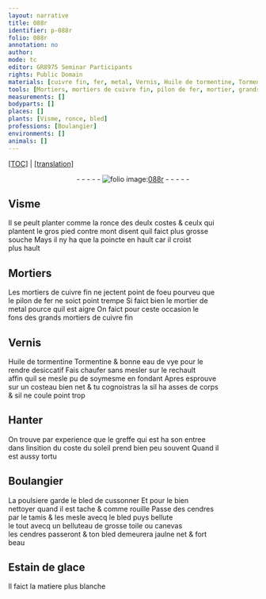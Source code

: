 ```yaml
---
layout: narrative
title: 088r
identifier: p-088r
folio: 088r
annotation: no
author:
mode: tc
editor: GR8975 Seminar Participants
rights: Public Domain
materials: [cuivre fin, fer, metal, Vernis, Huile de tormentine, Tormentine, bonne eau de vye, poulsiere, bled, cendres, grosse toile, canevas, Estain de glace]
tools: [Mortiers, mortiers de cuivre fin, pilon de fer, mortier, grands mortiers, sur le rechault, costeau, tamis, belluteau de grosse toile ou canevas]
measurements: []
bodyparts: []
places: []
plants: [Visme, ronce, bled]
professions: [Boulangier]
environments: []
animals: []
---
```


 <p><a href="{{ site.baseurl }}/diplomatic/">[TOC]</a> | <a href="{{ site.baseurl }}/texts/p-088r_tl/" target="_blank">[translation]</a></p><div class="folio" align="center">- - - - - <a href="http://gallica.bnf.fr/ark:/12148/btv1b10500001g/f181.image" target="_blank"><img src="https://cu-mkp.github.io/2017-workshop-edition/assets/photo-icon.png" alt="folio image: " style="display:inline-block; margin-bottom:-3px;"/>088r</a> - - - - - </div>  
  

## <span class="pa">Visme</span>

 
Il se peult planter co<span class="exp">mm</span>e la <span class="pa">ronce</span> des deulx costes & ceulx qui<br/> plantent le gros pied contre mont disent quil faict plus grosse<br/> souche Mays il ny ha que la poincte en hault car il croist<br/> plus hault
 
 
  

## <span class="tl">Mortiers</span>

 
Les <span class="tl">mortiers de <span class="m">cuivre fin</span></span> ne jectent point de foeu pourveu que<br/> le <span class="tl">pilon de <span class="m">fer</span></span> ne soict point trempe Si faict bien le <span class="tl">mortier</span> de<br/> <span class="m">metal</span> pource quil est aigre On faict pour ceste occasion le<br/> fons des <span class="tl">grands mortiers</span> de <span class="m">cuivre fin</span>
 
 
  

## <span class="m">Vernis</span>

 
<span class="m">Huile de tormentine</span> <span class="m">Tormentine</span> & <span class="m">bonne eau de vye</span> pour le<br/> rendre desiccatif Fais chaufer sans mesler <span class="tl">sur le rechault</span><br/> affin quil se mesle <span class="del">pu</span> de soymesme en fondant Apres esprouve<br/> sur un <span class="tl">costeau</span> bien net & tu cognoistras la sil ha asses de corps<br/> & sil ne coule point trop
 
 
  

## Hanter

 
On trouve par experience que le greffe qui <span class="del">est</span> ha son entree<br/> dans linsition du coste du soleil prend bien peu souvent Quand il<br/> est aussy tortu
 
 
  

## <span class="pro">Boulangier</span>

 
La <span class="m">poulsiere</span> garde le <span class="m"><span class="pa">bled</span></span> de cussonner Et pour le bien<br/> nettoyer quand il est tache & co<span class="exp">mm</span>e rouille Passe des <span class="m">cendres</span><br/> par le <span class="tl">tamis</span> & les mesle avecq le <span class="m"><span class="pa">bled</span></span> puys bellute<br/> le tout avecq un <span class="tl">belluteau de <span class="m">grosse toile</span> ou <span class="m">canevas</span></span><br/> les <span class="m">cendres</span> passeront & ton <span class="m"><span class="pa">bled</span></span> demeurera jaulne net & fort<br/> beau
 
 
  

## <span class="m">Estain de glace</span>

 
Il faict la matiere plus blanche
 
 
